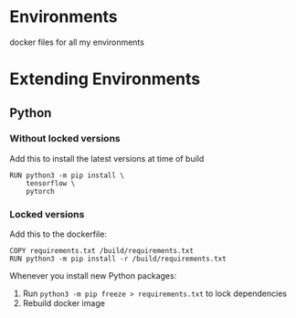 

# Environments

docker files for all my environments


# Extending Environments

## Python 

### Without locked versions 

Add this to install the latest versions at time of build

    RUN python3 -m pip install \
        tensorflow \
        pytorch

### Locked versions

Add this to the dockerfile:

    COPY requirements.txt /build/requirements.txt
    RUN python3 -m pip install -r /build/requirements.txt


Whenever you install new Python packages:

1.  Run `python3 -m pip freeze > requirements.txt` to lock dependencies
2.  Rebuild docker image 